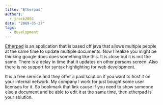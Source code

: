 ```yaml
---
title: "Etherpad"
authors:
  - jrock2004
date: "2009-05-27"
tags:
  - development
---
```


[Etherpad](http://etherpad.com/ "Etherpad") is an application that is based off java that allows multiple people at the same time to update multiple documents. Now I realize you might be thinking google docs does something like this. It is close but it is not the same. There is a delay in time that it updates on other persons screen. Also there is no support for syntax highlighting for web development.

It is a free service and they offer a paid solution if you want to host it on your internal network. My company I work for just bought some user licenses for it. So bookmark that link cause if you need to show someone else a document and be able to edit it at the same time, then etherpad is your solution.
